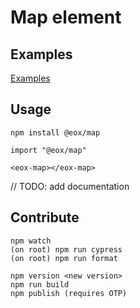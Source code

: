# Map element

## Examples

[Examples](https://eox-a.github.io/EOxElements/elements/map/examples/index.html)

## Usage

```
npm install @eox/map
```

```
import "@eox/map"

<eox-map></eox-map>
```

// TODO: add documentation

## Contribute

```
npm watch
(on root) npm run cypress
(on root) npm run format

npm version <new version>
npm run build
npm publish (requires OTP)
```
